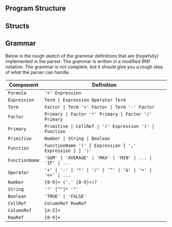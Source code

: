 
## Program Structure


## Structs


## Grammar
Below is the rough sketch of the grammar definitions that are (hopefully) implemented in the parser. The grammar is written in a modified BNF notation. The grammar is not complete, but it should give you a rough idea of what the parser can handle.

| Component      | Definition                                                      |
|----------------|-----------------------------------------------------------------|
| `Formula`      | `'=' Expression`                                                |
| `Expression`   | `Term \| Expression Operator Term`                              |
| `Term`         | `Factor \| Term '+' Factor \| Term '-' Factor`                  |
| `Factor`       | `Primary \| Factor '*' Primary \| Factor '/' Primary`           |
| `Primary`      | `Primitive \| CellRef \| '(' Expression ')' \| Function`        |
| `Primitive`    | `Number \| String \| Boolean`                                   |
| `Function`     | `FunctionName '(' [ Expression { ',' Expression } ] ')'`        |
| `FunctionName` | `'SUM' \| 'AVERAGE' \| 'MAX' \| 'MIN' \| ... \| 'IF' \| ...`    |
| `Operator`     | `'+' \| '-' \| '*' \| '/' \| '^' \| '&' \| '=' \| '<>' \| ...`  |
| `Number`       | `[0-9]+ ('.' [0-9]+)?`                                          |
| `String`       | `'"' [^"]* '"'`                                                 |
| `Boolean`      | `'TRUE' \| 'FALSE'`                                             |
| `CellRef`      | `ColumnRef RowRef`                                              |
| `ColumnRef`    | `[A-Z]+`                                                        |
| `RowRef`       | `[0-9]+`                                                        |
